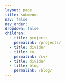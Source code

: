 ```yaml
---
layout: page
title: submenus
nav: false
nav_order:
dropdown: false
children:
  - title: projects
    permalink: /projects/
  - title: divider
  - title: cv
    permalink: /cv/
  - title: divider
  - title: blog
    permalink: /blog/
---
```

